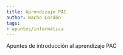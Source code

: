 ```yaml
---
title: Aprendizaje PAC
author: Nacho Cordón
tags:
- apuntes/informática
---
```


Apuntes de introducción al aprendizaje PAC
